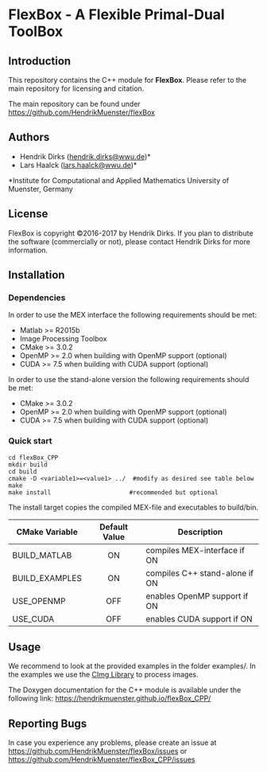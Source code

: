 # FlexBox - A **Flex**ible Primal-Dual Tool**Box**

## Introduction
This repository contains the C++ module for **FlexBox**. Please refer to the main repository for licensing and citation.

The main repository can be found under
https://github.com/HendrikMuenster/flexBox

## Authors
* Hendrik Dirks ([hendrik.dirks@wwu.de](mailto:hendrik.dirks@wwu.de))*
* Lars Haalck ([lars.haalck@wwu.de](mailto:lars.haalck@wwu.de))*

\*Institute for Computational and Applied Mathematics
University of Muenster, Germany

## License
FlexBox is copyright ©2016-2017 by Hendrik Dirks.
If you plan to distribute the software (commercially or not), please contact Hendrik Dirks for more information.

## Installation

### Dependencies
In order to use the MEX interface the following requirements should be met:
* Matlab >= R2015b
* Image Processing Toolbox
* CMake >= 3.0.2
* OpenMP >= 2.0 when building with OpenMP support (optional)
* CUDA >= 7.5 when building with CUDA support (optional)

In order to use the stand-alone version the following requirements should be met:
* CMake >= 3.0.2
* OpenMP >= 2.0 when building with OpenMP support (optional)
* CUDA >= 7.5 when building with CUDA support (optional)

### Quick start
```
cd flexBox_CPP
mkdir build
cd build
cmake -D <variable1>=<value1> ../  #modify as desired see table below
make
make install                      #recommended but optional
```
The install target copies the compiled MEX-file and executables to build/bin.

| CMake Variable  | Default Value   | Description                     |
| --------------- | :-------------: | ------------------------------- |
| BUILD_MATLAB    | ON              | compiles MEX-interface if ON    |
| BUILD_EXAMPLES  | ON              | compiles C++ stand-alone if ON  |
| USE_OPENMP      | OFF             | enables OpenMP support if ON    |
| USE_CUDA        | OFF             | enables CUDA support if ON      |

## Usage
We recommend to look at the provided examples in the folder examples/.
In the examples we use the [CImg Library](https://http://cimg.eu/) to process images.

The Doxygen documentation for the C++ module is available under the following link:
https://hendrikmuenster.github.io/flexBox_CPP/


## Reporting Bugs
In case you experience any problems, please create an issue at
https://github.com/HendrikMuenster/flexBox/issues or https://github.com/HendrikMuenster/flexBox_CPP/issues

